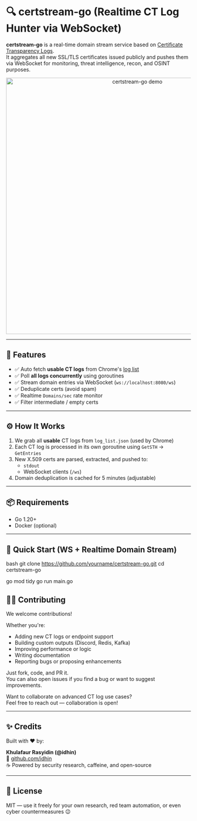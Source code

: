 # 🔍 certstream-go (Realtime CT Log Hunter via WebSocket)

**certstream-go** is a real-time domain stream service based on [Certificate Transparency Logs](https://certificate.transparency.dev/).  
It aggregates all new SSL/TLS certificates issued publicly and pushes them via WebSocket for monitoring, threat intelligence, recon, and OSINT purposes.

<p align="center">
  <img src="/screenshots/demo.gif" alt="certstream-go demo" width="700">
</p>

---

## 🚀 Features

- ✅ Auto fetch **usable CT logs** from Chrome's [log list](https://www.gstatic.com/ct/log_list/v3/log_list.json)
- ✅ Poll **all logs concurrently** using goroutines
- ✅ Stream domain entries via WebSocket (`ws://localhost:8080/ws`)
- ✅ Deduplicate certs (avoid spam)
- ✅ Realtime `Domains/sec` rate monitor
- ✅ Filter intermediate / empty certs

---

## ⚙️ How It Works

1. We grab all **usable** CT logs from `log_list.json` (used by Chrome)
2. Each CT log is processed in its own goroutine using `GetSTH` → `GetEntries`
3. New X.509 certs are parsed, extracted, and pushed to:
   - `stdout`
   - WebSocket clients (`/ws`)
4. Domain deduplication is cached for 5 minutes (adjustable)

---

## 📦 Requirements

- Go 1.20+
- Docker (optional)

---

## 🧪 Quick Start (WS + Realtime Domain Stream)

bash
git clone https://github.com/yourname/certstream-go.git
cd certstream-go

go mod tidy
go run main.go

## 👨‍💻 Contributing

We welcome contributions!

Whether you're:
- Adding new CT logs or endpoint support
- Building custom outputs (Discord, Redis, Kafka)
- Improving performance or logic
- Writing documentation
- Reporting bugs or proposing enhancements

Just fork, code, and PR it.  
You can also open issues if you find a bug or want to suggest improvements.

Want to collaborate on advanced CT log use cases?  
Feel free to reach out — collaboration is open!

---

## ✨ Credits

Built with ❤️ by:

**Khulafaur Rasyidin (@idhin)**  
🔗 [github.com/idhin](https://github.com/idhin)  
☕ Powered by security research, caffeine, and open-source

---

## 📄 License

MIT — use it freely for your own research, red team automation, or even cyber countermeasures 😉
